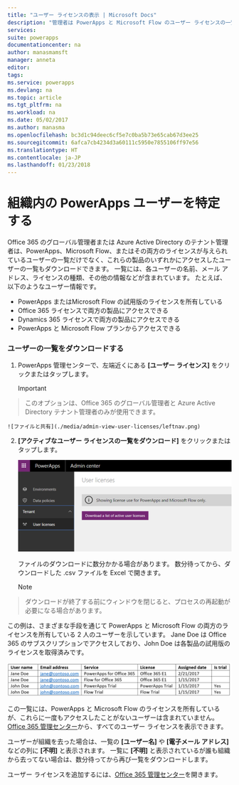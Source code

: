 ```yaml
---
title: "ユーザー ライセンスの表示 | Microsoft Docs"
description: "管理者は PowerApps と Microsoft Flow のユーザー ライセンスの一覧をダウンロードできます"
services: 
suite: powerapps
documentationcenter: na
author: manasmamsft
manager: anneta
editor: 
tags: 
ms.service: powerapps
ms.devlang: na
ms.topic: article
ms.tgt_pltfrm: na
ms.workload: na
ms.date: 05/02/2017
ms.author: manasma
ms.openlocfilehash: bc3d1c94deec6cf5e7c0ba5b73e65cab67d3ee25
ms.sourcegitcommit: 6afca7cb4234d3a60111c5950e7855106ff97e56
ms.translationtype: HT
ms.contentlocale: ja-JP
ms.lasthandoff: 01/23/2018
---
```

# <a name="identify-powerapps-users-in-your-organization"></a>組織内の PowerApps ユーザーを特定する
Office 365 のグローバル管理者または Azure Active Directory のテナント管理者は、PowerApps、Microsoft Flow、またはその両方のライセンスが与えられているユーザーの一覧だけでなく、これらの製品のいずれかにアクセスしたユーザーの一覧もダウンロードできます。 一覧には、各ユーザーの名前、メール アドレス、ライセンスの種類、その他の情報などが含まれています。 たとえば、以下のようなユーザー情報です。

* PowerApps またはMicrosoft Flow の試用版のライセンスを所有している
* Office 365 ライセンスで両方の製品にアクセスできる
* Dynamics 365 ライセンスで両方の製品にアクセスできる
* PowerApps と Microsoft Flow プランからアクセスできる

### <a name="download-the-list-of-users"></a>ユーザーの一覧をダウンロードする
1. PowerApps 管理センターで、左端近くにある **[ユーザー ライセンス]** をクリックまたはタップします。
   
    > [!IMPORTANT]
> このオプションは、Office 365 のグローバル管理者と Azure Active Directory テナント管理者のみが使用できます。
   
    ![ファイルと共有](./media/admin-view-user-licenses/leftnav.png)
2. **[アクティブなユーザー ライセンスの一覧をダウンロード]** をクリックまたはタップします。
   
    ![ファイルと共有](./media/admin-view-user-licenses/download-list.png)
   
    ファイルのダウンロードに数分かかる場合があります。 数分待ってから、ダウンロードした .csv ファイルを Excel で開きます。
   
    > [!NOTE]
> ダウンロードが終了する前にウィンドウを閉じると、プロセスの再起動が必要になる場合があります。

この例は、さまざまな手段を通じて PowerApps と Microsoft Flow の両方のライセンスを所有している 2 人のユーザーを示しています。 Jane Doe は Office 365 のサブスクリプションでアクセスしており、John Doe は各製品の試用版のライセンスを取得済みです。

![ファイルと共有](./media/admin-view-user-licenses/table2.png)

この一覧には、PowerApps と Microsoft Flow のライセンスを所有しているが、これらに一度もアクセスしたことがないユーザーは含まれていません。 [Office 365 管理センター][1]から、すべてのユーザー ライセンスを表示できます。

ユーザーが組織を去った場合は、一覧の **[ユーザー名]** や **[電子メール アドレス]** などの列に **[不明]** と表示されます。 一覧に **[不明]** と表示されているが誰も組織から去ってない場合は、数分待ってから再び一覧をダウンロードします。

ユーザー ライセンスを追加するには、[Office 365 管理センター][1]を開きます。

<!--Reference links in article-->
[1]:https://support.office.com/article/Assign-or-remove-licenses-for-Office-365-for-business-997596b5-4173-4627-b915-36abac6786dc
